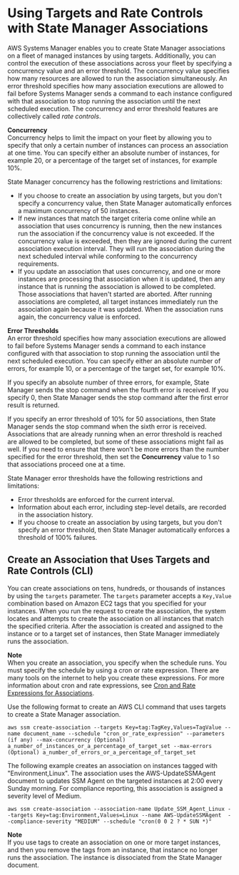 # Using Targets and Rate Controls with State Manager Associations<a name="systems-manager-state-manager-targets-and-rate-controls"></a>

AWS Systems Manager enables you to create State Manager associations on a fleet of managed instances by using targets\. Additionally, you can control the execution of these associations across your fleet by specifying a concurrency value and an error threshold\. The concurrency value specifies how many resources are allowed to run the association simultaneously\. An error threshold specifies how many association executions are allowed to fail before Systems Manager sends a command to each instance configured with that association to stop running the association until the next scheduled execution\. The concurrency and error threshold features are collectively called *rate controls*\. 

**Concurrency**  
Concurrency helps to limit the impact on your fleet by allowing you to specify that only a certain number of instances can process an association at one time\. You can specify either an absolute number of instances, for example 20, or a percentage of the target set of instances, for example 10%\.

State Manager concurrency has the following restrictions and limitations:
+ If you choose to create an association by using targets, but you don't specify a concurrency value, then State Manager automatically enforces a maximum concurrency of 50 instances\.
+ If new instances that match the target criteria come online while an association that uses concurrency is running, then the new instances run the association if the concurrency value is not exceeded\. If the concurrency value is exceeded, then they are ignored during the current association execution interval\. They will run the association during the next scheduled interval while conforming to the concurrency requirements\.
+ If you update an association that uses concurrency, and one or more instances are processing that association when it is updated, then any instance that is running the association is allowed to be completed\. Those associations that haven't started are aborted\. After running associations are completed, all target instances immediately run the association again because it was updated\. When the association runs again, the concurrency value is enforced\. 

**Error Thresholds**  
An error threshold specifies how many association executions are allowed to fail before Systems Manager sends a command to each instance configured with that association to stop running the association until the next scheduled execution\. You can specify either an absolute number of errors, for example 10, or a percentage of the target set, for example 10%\.

If you specify an absolute number of three errors, for example, State Manager sends the stop command when the fourth error is received\. If you specify 0, then State Manager sends the stop command after the first error result is returned\.

If you specify an error threshold of 10% for 50 associations, then State Manager sends the stop command when the sixth error is received\. Associations that are already running when an error threshold is reached are allowed to be completed, but some of these associations might fail as well\. If you need to ensure that there won’t be more errors than the number specified for the error threshold, then set the **Concurrency** value to 1 so that associations proceed one at a time\. 

State Manager error thresholds have the following restrictions and limitations:
+ Error thresholds are enforced for the current interval\.
+ Information about each error, including step\-level details, are recorded in the association history\.
+ If you choose to create an association by using targets, but you don't specify an error threshold, then State Manager automatically enforces a threshold of 100% failures\.

## Create an Association that Uses Targets and Rate Controls \(CLI\)<a name="sysman-state-targets"></a>

You can create associations on tens, hundreds, or thousands of instances by using the `targets` parameter\. The `targets` parameter accepts a `Key,Value` combination based on Amazon EC2 tags that you specified for your instances\. When you run the request to create the association, the system locates and attempts to create the association on all instances that match the specified criteria\. After the association is created and assigned to the instance or to a target set of instances, then State Manager immediately runs the association\.

**Note**  
When you create an association, you specify when the schedule runs\. You must specify the schedule by using a cron or rate expression\. There are many tools on the internet to help you create these expressions\. For more information about cron and rate expressions, see [Cron and Rate Expressions for Associations](reference-cron-and-rate-expressions.md#reference-cron-and-rate-expressions-association)\.

Use the following format to create an AWS CLI command that uses targets to create a State Manager association\. 

```
aws ssm create-association --targets Key=tag:TagKey,Values=TagValue --name document_name --schedule "cron_or_rate_expression" --parameters (if any) --max-concurrency (Optional) a_number_of_instances_or_a_percentage_of_target_set --max-errors (Optional) a_number_of_errors_or_a_percentage_of_target_set
```

The following example creates an association on instances tagged with "Environment,Linux"\. The association uses the AWS\-UpdateSSMAgent document to updates SSM Agent on the targeted instances at 2:00 every Sunday morning\. For compliance reporting, this association is assigned a severity level of Medium\.

```
aws ssm create-association --association-name Update_SSM_Agent_Linux --targets Key=tag:Environment,Values=Linux --name AWS-UpdateSSMAgent  --compliance-severity "MEDIUM" --schedule "cron(0 0 2 ? * SUN *)"
```

**Note**  
If you use tags to create an association on one or more target instances, and then you remove the tags from an instance, that instance no longer runs the association\. The instance is dissociated from the State Manager document\. 